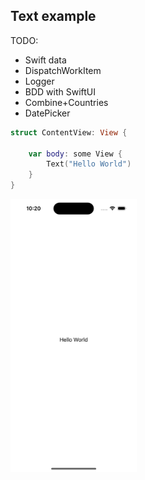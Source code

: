 ## Text example
TODO:
- Swift data
- DispatchWorkItem
- Logger
- BDD with SwiftUI
- Combine+Countries
- DatePicker


```swift
struct ContentView: View {

    var body: some View {
        Text("Hello World")
    }
}
```

<img src="preview.png" width="40%" >
